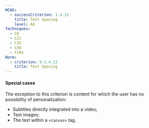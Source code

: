 ```yaml
---
WCAG:
  - successCriterion: 1.4.12
    title: Text Spacing
    level: AA
Techniques:
  - C8
  - C21
  - C35
  - C36
  - F104
Norm:
  - criterion: 9.1.4.12
    title: Text Spacing
---
```


#### Special cases

The exception to this criterion is content for which the user has no possibility of personalization:

- Subtitles directly integrated into a video;
- Text images;
- The text within a `<canvas>` tag.
